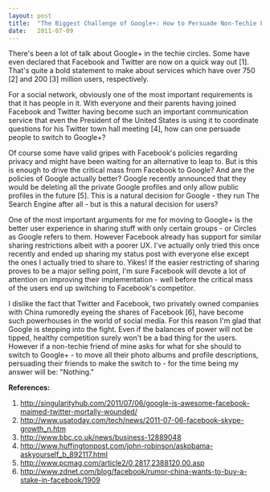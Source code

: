 ```yaml
---
layout: post
title:  "The Biggest Challenge of Google+: How to Persuade Non-Techie Friends to Join?"
date:   2011-07-09
---
```


There's been a lot of talk about Google+ in the techie circles. Some have even declared that Facebook and Twitter are now on a quick way out [1]. That's quite a bold statement to make about services which have over 750 [2] and 200 [3] million users, respectively.

For a social network, obviously one of the most important requirements is that it has people in it. With everyone and their parents having joined Facebook and Twitter having become such an important communication service that even the President of the United States is using it to coordinate questions for his Twitter town hall meeting [4], how can one persuade people to switch to Google+?

Of course some have valid gripes with Facebook's policies regarding privacy and might have been waiting for an alternative to leap to. But is this is enough to drive the critical mass from Facebook to Google? And are the policies of Google actually better? Google recently announced that they would be deleting all the private Google profiles and only allow public profiles in the future [5]. This is a natural decision for Google - they run The Search Engine after all - but is this a natural decision for users?

One of the most important arguments for me for moving to Google+ is the better user experience in sharing stuff with only certain groups - or Circles as Google refers to them. However Facebook already has support for similar sharing restrictions albeit with a poorer UX. I've actually only tried this once recently and ended up sharing my status post with everyone else except the ones I actually tried to share to. Yikes! If the easier restricting of sharing proves to be a major selling point, I'm sure Facebook will devote a lot of attention on improving their implementation - well before the critical mass of the users end up switching to Facebook's competitor.

I dislike the fact that Twitter and Facebook, two privately owned companies with China rumoredly eyeing the shares of Facebook [6], have become such powerhouses in the world of social media. For this reason I'm glad that Google is stepping into the fight. Even if the balances of power will not be tipped, healthy competition surely won't be a bad thing for the users. However if a non-techie friend of mine asks for what for she should to switch to Google+ - to move all their photo albums and profile descriptions, persuading their friends to make the switch to - for the time being my answer will be: "Nothing."

**References:**

  1. <a href="http://singularityhub.com/2011/07/06/google-is-awesome-facebook-maimed-twitter-mortally-wounded/">http://singularityhub.com/2011/07/06/google-is-awesome-facebook-maimed-twitter-mortally-wounded/</a>
  2. <a href="http://www.usatoday.com/tech/news/2011-07-06-facebook-skype-growth_n.htm">http://www.usatoday.com/tech/news/2011-07-06-facebook-skype-growth_n.htm</a>
  3. <a href="http://www.bbc.co.uk/news/business-12889048">http://www.bbc.co.uk/news/business-12889048</a>
  4. <a href="http://www.huffingtonpost.com/john-robinson/askobama-askyourself_b_892117.html">http://www.huffingtonpost.com/john-robinson/askobama-askyourself_b_892117.html</a>
  5. <a href="http://www.pcmag.com/article2/0,2817,2388120,00.asp">http://www.pcmag.com/article2/0,2817,2388120,00.asp</a>
  6. <a href="http://www.zdnet.com/blog/facebook/rumor-china-wants-to-buy-a-stake-in-facebook/1909">http://www.zdnet.com/blog/facebook/rumor-china-wants-to-buy-a-stake-in-facebook/1909</a>
